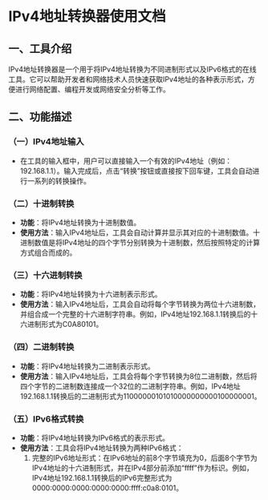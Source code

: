 # IPv4地址转换器使用文档

## 一、工具介绍
IPv4地址转换器是一个用于将IPv4地址转换为不同进制形式以及IPv6格式的在线工具。它可以帮助开发者和网络技术人员快速获取IPv4地址的各种表示形式，方便进行网络配置、编程开发或网络安全分析等工作。

## 二、功能描述

### （一）IPv4地址输入
- 在工具的输入框中，用户可以直接输入一个有效的IPv4地址（例如：192.168.1.1）。输入完成后，点击“转换”按钮或直接按下回车键，工具会自动进行一系列的转换操作。

### （二）十进制转换
- **功能**：将IPv4地址转换为十进制数值。
- **使用方法**：输入IPv4地址后，工具会自动计算并显示其对应的十进制数值。十进制数值是将IPv4地址的四个字节分别转换为十进制数，然后按照特定的计算方式组合而成的。

### （三）十六进制转换
- **功能**：将IPv4地址转换为十六进制表示形式。
- **使用方法**：输入IPv4地址后，工具会自动将每个字节转换为两位十六进制数，并组合成一个完整的十六进制字符串。例如，IPv4地址192.168.1.1转换后的十六进制形式为C0A80101。

### （四）二进制转换
- **功能**：将IPv4地址转换为二进制表示形式。
- **使用方法**：输入IPv4地址后，工具会将每个字节转换为8位二进制数，然后将四个字节的二进制数连接成一个32位的二进制字符串。例如，IPv4地址192.168.1.1转换后的二进制形式为11000000101010000000000100000001。

### （五）IPv6格式转换
- **功能**：将IPv4地址转换为IPv6格式的表示形式。
- **使用方法**：工具会将IPv4地址转换为两种IPv6格式：
  1. 完整的IPv6地址形式：在IPv6地址的前8个字节填充为0，后面8个字节为IPv4地址的十六进制形式，并在IPv4部分前添加“ffff”作为标识。例如，IPv4地址192.168.1.1转换后的IPv6完整形式为0000:0000:0000:0000:0000:ffff:c0a8:0101。